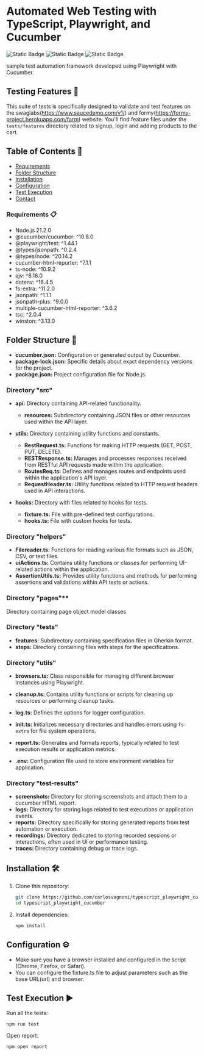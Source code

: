 # Automated Web Testing with TypeScript, Playwright, and Cucumber
![Static Badge](https://img.shields.io/badge/TypeScript-logo?style=for-the-badge&logo=typescript&logoColor=white&labelColor=rgb(49%2C%20120%2C%20198)&color=rgb(22%2C%2027%2C%2034))
![Static Badge](https://img.shields.io/badge/Playwright-logo?style=for-the-badge&logo=playwright&logoColor=rgb(214%2C%2083%2C%2072)&labelColor=rgb(46%2C%20173%2C%2051)&color=rgb(22%2C%2027%2C%2034))
![Static Badge](https://img.shields.io/badge/Cucumber-logo?style=for-the-badge&logo=cucumber&logoColor=black&labelColor=rgb(35%2C%20217%2C%20108)&color=rgb(22%2C%2027%2C%2034))

sample test automation framework developed using Playwright with Cucumber.

## Testing Features 🧪

This suite of tests is specifically designed to validate and test features on the swaglabs(https://www.saucedemo.com/v1/) and formy(https://formy-project.herokuapp.com/form) website. You'll find feature files under the `tests/features` directory related to signup, login and adding products to the cart.


## Table of Contents 📑
- [Requirements](#requirements)
- [Folder Structure](#folder-structure)
- [Installation](#installation)
- [Configuration](#configuration)
- [Test Execution](#test-execution)
- [Contact](#contact)

### <a id="requirements">Requirements 📋</a>

- Node.js 21.2.0
- @cucumber/cucumber: ^10.8.0
- @playwright/test: ^1.44.1
- @types/jsonpath: ^0.2.4
- @types/node: ^20.14.2
- cucumber-html-reporter: ^7.1.1
- ts-node: ^10.9.2
- ajv: ^8.16.0
- dotenv: ^16.4.5
- fs-extra: ^11.2.0
- jsonpath: ^1.1.1
- jsonpath-plus: ^9.0.0
- multiple-cucumber-html-reporter: ^3.6.2
- tsc: ^2.0.4
- winston: ^3.13.0

## <a id="folder-structure">Folder Structure 📂</a>

- **cucumber.json:** Configuration or generated output by Cucumber.
- **package-lock.json:** Specific details about exact dependency versions for the project.
- **package.json:** Project configuration file for Node.js.

### Directory "src"

- **api:** Directory containing API-related functionality.
  - **resources:** Subdirectory containing JSON files or other resources used within the API layer.

- **utils:** Directory containing utility functions and constants.
  - **RestRequest.ts:** Functions for making HTTP requests (GET, POST, PUT, DELETE).
  - **RESTResponse.ts:** Manages and processes responses received from RESTful API requests made within the application.
  - **RoutesReq.ts:** Defines and manages routes and endpoints used within the application's API layer.
  - **RequestHeader.ts:** Utility functions related to HTTP request headers used in API interactions.

- **hooks:** Directory with files related to hooks for tests.
  - **fixture.ts:** File with pre-defined test configurations.
  - **hooks.ts:** File with custom hooks for tests.

### Directory "helpers"

- **Filereader.ts:** Functions for reading various file formats such as JSON, CSV, or text files.
- **uiActions.ts:** Contains utility functions or classes for performing UI-related actions within the application.
- **AssertionUtils.ts:** Provides utility functions and methods for performing assertions and validations within API tests or actions.

### Directory "pages"** 
Directory containing page object model classes

### Directory "tests"

- **features:** Subdirectory containing specification files in Gherkin format.
- **steps:** Directory containing files with steps for the specifications.

### Directory "utils"

- **browsers.ts:** Class responsible for managing different browser instances using Playwright.
- **cleanup.ts:** Contains utility functions or scripts for cleaning up resources or performing cleanup tasks.
- **log.ts:** Defines the options for logger configuration.
- **init.ts:** Initializes necessary directories and handles errors using `fs-extra` for file system operations.
- **report.ts:** Generates and formats reports, typically related to test execution results or application metrics.

- **.env:** Configuration file used to store environment variables for application.

### Directory "test-results"

- **screenshots:** Directory for storing screenshots and attach them to a cucumber HTML report.
- **logs:** Directory for storing logs related to test executions or application events.
- **reports:** Directory specifically for storing generated reports from test automation or execution.
- **recordings:** Directory dedicated to storing recorded sessions or interactions, often used in UI or performance testing.
- **traces:** Directory containing debug or trace logs.


## <a id="installation">Installation 🛠️</a>

1. Clone this repository:

    ```bash
    git clone https://github.com/carlosvagnoni/typescript_playwright_cucumber.git
    cd typescript_playwright_cucumber
    ```

2. Install dependencies:

    ```bash
    npm install
    ```

## <a id="configuration">Configuration ⚙️</a>

- Make sure you have a browser installed and configured in the script (Chrome, Firefox, or Safari).
- You can configure the fixture.ts file to adjust parameters such as the base URL(url) and browser.

## <a id="test-execution">Test Execution ▶️</a>

Run all the tests:

```bash
npm run test
```

Open report:

```bash
npm open report
```



